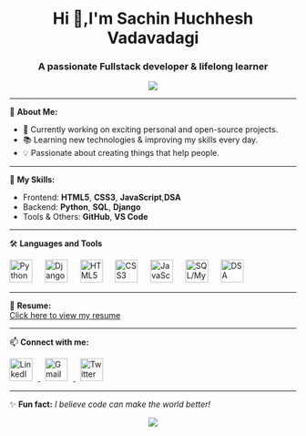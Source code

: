 ## 

<h1 align="center">Hi 👋,I'm Sachin Huchhesh Vadavadagi</h1>
<h3 align="center">A passionate Fullstack developer & lifelong learner</h3>

<p align="center">
  <img src="https://readme-typing-svg.demolab.com?font=Fira+Code&weight=500&size=24&duration=3000&pause=1000&color=00AEEF&center=true&vCenter=true&width=435&lines=Welcome+to+my+GitHub+profile!;I+love+building+cool+projects;Always+learning+something+new!">
</p>

---

🌱 **About Me:**
- 🔭 Currently working on exciting personal and open-source projects.
- 📚 Learning new technologies & improving my skills every day.
- 💡 Passionate about creating things that help people.

---

💼 **My Skills:**
- Frontend: **HTML5**, **CSS3**, **JavaScript**,**DSA**
- Backend: **Python**, **SQL**, **Django**
- Tools & Others: **GitHub**, **VS Code**

---
 🛠️ **Languages and Tools**
<p align="left">
  <img src="https://cdn.jsdelivr.net/gh/devicons/devicon/icons/python/python-original.svg" alt="Python" width="40" height="40" style="margin-right: 10px;"/>
  &nbsp;
  <img src="https://cdn.jsdelivr.net/gh/devicons/devicon/icons/django/django-plain.svg" alt="Django" width="40" height="40" style="margin-right: 10px;"/>
  &nbsp;
  <img src="https://cdn.jsdelivr.net/gh/devicons/devicon/icons/html5/html5-original.svg" alt="HTML5" width="40" height="40" style="margin-right: 10px;"/>
  &nbsp;
  <img src="https://cdn.jsdelivr.net/gh/devicons/devicon/icons/css3/css3-original.svg" alt="CSS3" width="40" height="40" style="margin-right: 10px;"/>
  &nbsp;
  <img src="https://cdn.jsdelivr.net/gh/devicons/devicon/icons/javascript/javascript-original.svg" alt="JavaScript" width="40" height="40" style="margin-right: 10px;"/>
  &nbsp;
  <img src="https://cdn.jsdelivr.net/gh/devicons/devicon/icons/mysql/mysql-original.svg" alt="SQL/MySQL" width="40" height="40" style="margin-right: 10px;"/>
  &nbsp;
  <img src="https://img.icons8.com/external-flaticons-flat-flat-icons/64/000000/external-algorithm-computer-programming-flaticons-flat-flat-icons.png" alt="DSA" width="40" height="40"/>
</p>

---

📄 **Resume:**  
[Click here to view my resume](#) <!-- replace # with your resume link -->

---

📫 **Connect with me:**
<p align="left">
   <a href="https://www.linkedin.com/in/sachin-vadavadagi-b939bb315/" target="_blank">
    <img src="https://cdn.jsdelivr.net/gh/devicons/devicon/icons/linkedin/linkedin-original.svg" alt="LinkedIn" width="40" height="40" style="margin-right: 10px;"/>
  </a>
  &nbsp;
  <a href="mailto:youremail@example.com" target="_blank">
    <img src="https://cdn.jsdelivr.net/gh/devicons/devicon/icons/google/google-original.svg" alt="Gmail" width="40" height="40" style="margin-right: 10px;"/>
  </a>
  &nbsp;
  <a href="https://twitter.com/yourusername" target="_blank">
    <img src="https://cdn.jsdelivr.net/gh/devicons/devicon/icons/twitter/twitter-original.svg" alt="Twitter" width="40" height="40"/>
  </a>
</p>


---

✨ **Fun fact:** *I believe code can make the world better!*

<p align="center">
  <img src="https://github-readme-stats.vercel.app/api?username=yourusername&show_icons=true&theme=radical" />
</p>
